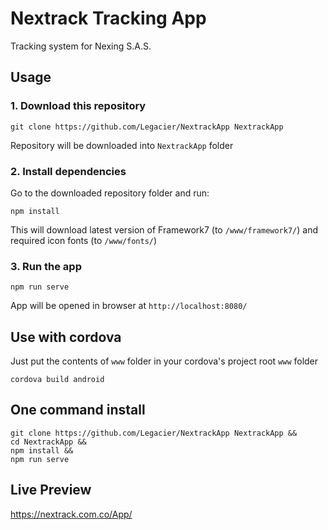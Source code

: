 # Nextrack Tracking App

Tracking system for Nexing S.A.S.

## Usage

### 1. Download this repository
```
git clone https://github.com/Legacier/NextrackApp NextrackApp
```

Repository will be downloaded into `NextrackApp` folder

### 2. Install dependencies

Go to the downloaded repository folder and run:
```
npm install
```

This will download latest version of Framework7 (to `/www/framework7/`) and required icon fonts (to `/www/fonts/`)

### 3. Run the app

```
npm run serve
```

App will be opened in browser at `http://localhost:8080/`

## Use with cordova

Just put the contents of `www` folder in your cordova's project root `www` folder
```
cordova build android
```

## One command install

```
git clone https://github.com/Legacier/NextrackApp NextrackApp &&
cd NextrackApp &&
npm install &&
npm run serve
```

## Live Preview

https://nextrack.com.co/App/
